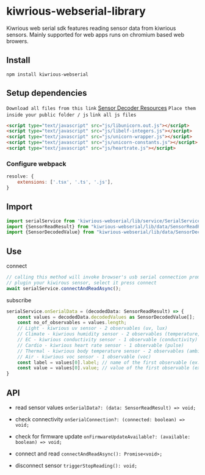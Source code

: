 # kiwrious-webserial-library
Kiwrious web serial sdk features reading sensor data from kiwrious sensors. Mainly supported for web apps runs on chromium based web browers.

## Install
`npm install kiwrious-webserial`

## Setup dependencies
`Download all files from this link` [Sensor Decoder Resources](https://github.com/augmented-human-lab/kiwrious-webserial-library/public/)
`Place them inside your public folder / js`
`link all js files`
```html
<script type="text/javascript" src="js/libunicorn.out.js"></script>
<script type="text/javascript" src="js/libelf-integers.js"></script>
<script type="text/javascript" src="js/unicorn-wrapper.js"></script>
<script type="text/javascript" src="js/unicorn-constants.js"></script>
<script type="text/javascript" src="js/heartrate.js"></script>
```

### Configure webpack
```javascript
resolve: {
    extensions: ['.tsx', '.ts', '.js'],
}
```
    
## Import
```typescript
import serialService from 'kiwrious-webserial/lib/service/SerialService';
import {SensorReadResult} from "kiwrious-webserial/lib/data/SensorReadResult";
import {SensorDecodedValue} from "kiwrious-webserial/lib/data/SensorDecodedValue";
```

## Use

connect
```typescript
// calling this method will invoke browser's usb serial connection prompt
// plugin your kiwirous sensor, select it press connect
await serialService.connectAndReadAsync();
```

subscribe
```typescript
serialService.onSerialData = (decodedData: SensorReadResult) => {
    const values = decodedData.decodedValues as SensorDecodedValue[];
    const no_of_observables = values.length;
    // Light - kiwrious uv sensor - 2 observables (uv, lux)
    // Climate - kiwrious humidity sensor - 2 observables (temperature, humidity)
    // EC - kiwrious conductivity sensor - 1 observable (conductivity)
    // Cardio - kiwrious heart rate sensor - 1 observable (pulse)
    // Thermal - kiwrious body temperature sensor - 2 observables (ambient temperature, infrared temperature)
    // Air - kiwrious voc sensor - 1 observable (voc)
    const label = values[0].label; // name of the first observable (ex. Temp for temperature)
    const value = values[0].value; // value of the first observable (ex. temperature value in celcius)
}
```

## API

* read sensor values
`onSerialData?: (data: SensorReadResult) => void;`

* check connectivity
`onSerialConnection?: (connected: boolean) => void;`

* check for firmware update
`onFirmwareUpdateAvailable?: (available: boolean) => void;`

* connect and read
`connectAndReadAsync(): Promise<void>;`

* disconnect sensor
`triggerStopReading(): void;`
